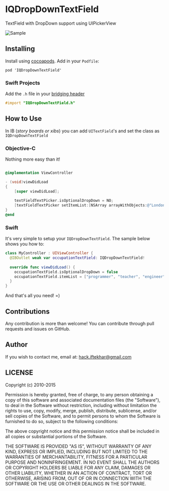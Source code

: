 IQDropDownTextField
===================

TextField with DropDown support using UIPickerView

![Sample](http://i.imgur.com/KeuZ8Sx.png)

## Installing

Install using [cocoapods](http://cocoapods.org). Add in your `Podfile`:

```
pod 'IQDropDownTextField'
```

### Swift Projects

Add the `.h` file in your [bridging header](https://developer.apple.com/library/ios/documentation/Swift/Conceptual/BuildingCocoaApps/MixandMatch.html) 

```objective-c
#import "IQDropDownTextField.h"
```

## How to Use

In IB (_story boards or xibs_) you can add `UITextField`'s and set the class as `IQDropDownTextField`

### Objective-C

Nothing more easy than it!

```objective-c

@implementation ViewController

- (void)viewDidLoad
{
    [super viewDidLoad];
    
    textFieldTextPicker.isOptionalDropDown = NO;
    [textFieldTextPicker setItemList:[NSArray arrayWithObjects:@"London",@"Johannesburg",@"Moscow",@"Mumbai",@"Tokyo",@"Sydney", nil]];
}
@end

```

### Swift

It's very simple to setup your `IQDropDownTextField`. The sample below shows you how to:

```swift
class MyController : UIViewController {
  @IBOutlet weak var occupationTextField: IQDropDownTextField!
  
  override func viewDidLoad() {
    occupationTextField.isOptionalDropDown = false
    occupationTextField.itemList = ["programmer", "teacher", "engineer"]
  }
}
```

And that's all you need! =)

## Contributions

Any contribution is more than welcome! You can contribute through pull requests and issues on GitHub.

## Author

If you wish to contact me, email at: hack.iftekhar@gmail.com

## LICENSE

Copyright (c) 2010-2015

Permission is hereby granted, free of charge, to any person obtaining a copy
of this software and associated documentation files (the "Software"), to deal
in the Software without restriction, including without limitation the rights
to use, copy, modify, merge, publish, distribute, sublicense, and/or sell
copies of the Software, and to permit persons to whom the Software is
furnished to do so, subject to the following conditions:

The above copyright notice and this permission notice shall be included in
all copies or substantial portions of the Software.

THE SOFTWARE IS PROVIDED "AS IS", WITHOUT WARRANTY OF ANY KIND, EXPRESS OR
IMPLIED, INCLUDING BUT NOT LIMITED TO THE WARRANTIES OF MERCHANTABILITY,
FITNESS FOR A PARTICULAR PURPOSE AND NONINFRINGEMENT. IN NO EVENT SHALL THE
AUTHORS OR COPYRIGHT HOLDERS BE LIABLE FOR ANY CLAIM, DAMAGES OR OTHER
LIABILITY, WHETHER IN AN ACTION OF CONTRACT, TORT OR OTHERWISE, ARISING FROM,
OUT OF OR IN CONNECTION WITH THE SOFTWARE OR THE USE OR OTHER DEALINGS IN
THE SOFTWARE.
